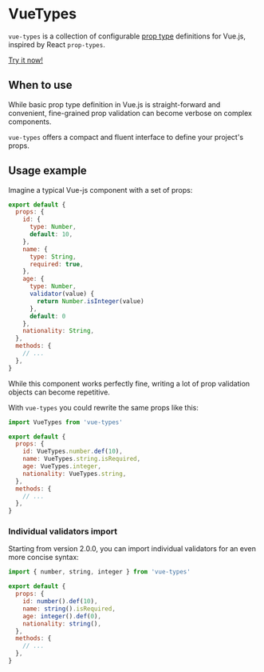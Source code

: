 # VueTypes

`vue-types` is a collection of configurable [prop type](http://vuejs.org/guide/components.html#Props) definitions for Vue.js, inspired by React `prop-types`.

[Try it now!](https://codesandbox.io/embed/vue-types-template-khfk4)

## When to use

While basic prop type definition in Vue.js is straight-forward and convenient, fine-grained prop validation can become verbose on complex components.

`vue-types` offers a compact and fluent interface to define your project's props.

## Usage example

Imagine a typical Vue-js component with a set of props:

```js
export default {
  props: {
    id: {
      type: Number,
      default: 10,
    },
    name: {
      type: String,
      required: true,
    },
    age: {
      type: Number,
      validator(value) {
        return Number.isInteger(value)
      },
      default: 0
    },
    nationality: String,
  },
  methods: {
    // ...
  },
}
```

While this component works perfectly fine, writing a lot of prop validation objects can become repetitive.

With `vue-types` you could rewrite the same props like this:

```js
import VueTypes from 'vue-types'

export default {
  props: {
    id: VueTypes.number.def(10),
    name: VueTypes.string.isRequired,
    age: VueTypes.integer,
    nationality: VueTypes.string,
  },
  methods: {
    // ...
  },
}
```

### Individual validators import

Starting from version 2.0.0, you can import individual validators for an even more concise syntax:

```js
import { number, string, integer } from 'vue-types'

export default {
  props: {
    id: number().def(10),
    name: string().isRequired,
    age: integer().def(0),
    nationality: string(),
  },
  methods: {
    // ...
  },
}
```
